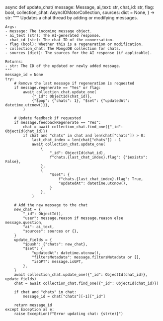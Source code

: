 async def update_chat(
    message: Message,
    ai_text: str,
    chat_id: str,
    flag: bool,
    collection_chat: AsyncIOMotorCollection,
    sources: dict = None,
) -> str:
    """
    Updates a chat thread by adding or modifying messages.

    Args:
    - message: The incoming message object.
    - ai_text (str): The AI-generated response.
    - chat_id (str): The chat ID of the conversation.
    - flag (bool): Whether this is a regeneration or modification.
    - collection_chat: The MongoDB collection for chats.
    - sources (dict): The sources for the AI response (if applicable).

    Returns:
    - str: The ID of the updated or newly added message.
    """
    message_id = None
    try:
        # Remove the last message if regeneration is requested
        if message.regenerate == "Yes" or flag:
            await collection_chat.update_one(
                {"_id": ObjectId(chat_id)},
                {"$pop": {"chats": 1}, "$set": {"updatedAt": datetime.utcnow()}},
            )

        # Update feedback if requested
        if message.feedbackRegenerate == "Yes":
            chat = await collection_chat.find_one({"_id": ObjectId(chat_id)})
            if chat and "chats" in chat and len(chat["chats"]) > 0:
                last_chat_index = len(chat["chats"]) - 1
                await collection_chat.update_one(
                    {
                        "_id": ObjectId(chat_id),
                        f"chats.{last_chat_index}.flag": {"$exists": False},
                    },
                    {
                        "$set": {
                            f"chats.{last_chat_index}.flag": True,
                            "updatedAt": datetime.utcnow(),
                        }
                    },
                )

        # Add the new message to the chat
        new_chat = {
            "_id": ObjectId(),
            "user": message.reason if message.reason else message.question,
            "ai": ai_text,
            "sources": sources or {},
        }
        update_fields = {
            "$push": {"chats": new_chat},
            "$set": {
                "updatedAt": datetime.utcnow(),
                "filtersMetadata": message.filtersMetadata or [],
                "isGPT": message.isGPT,
            },
        }
        await collection_chat.update_one({"_id": ObjectId(chat_id)}, update_fields)
        chat = await collection_chat.find_one({"_id": ObjectId(chat_id)})

        if chat and "chats" in chat:
            message_id = chat["chats"][-1]["_id"]

        return message_id
    except Exception as e:
        raise Exception(f"Error updating chat: {str(e)}")
